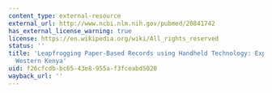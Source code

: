 ```yaml
---
content_type: external-resource
external_url: http://www.ncbi.nlm.nih.gov/pubmed/20841742
has_external_license_warning: true
license: https://en.wikipedia.org/wiki/All_rights_reserved
status: ''
title: 'Leapfrogging Paper-Based Records using Handheld Technology: Experience from
  Western Kenya'
uid: f26cfcdb-bc65-43e8-955a-f3fceabd5020
wayback_url: ''
---
```

